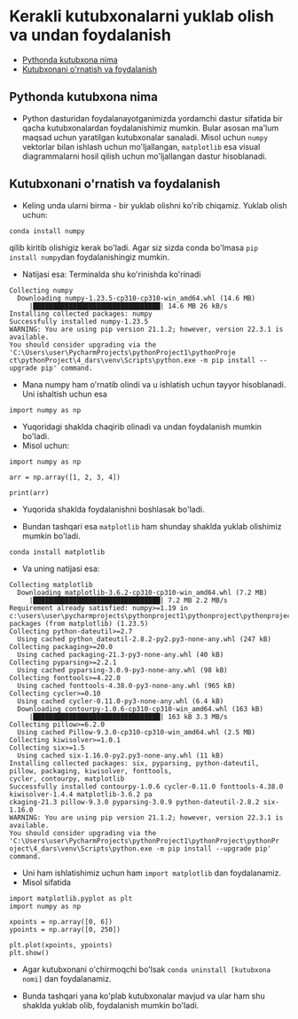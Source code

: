 # Kerakli kutubxonalarni yuklab olish va undan foydalanish

* [Pythonda kutubxona nima](#pythonda-kutubxona-nima)
* [Kutubxonani o'rnatish va foydalanish](#kutubxonani-o'rnatish-va-foydalanish)

## Pythonda kutubxona nima
* Python dasturidan foydalanayotganimizda yordamchi dastur sifatida bir qacha kutubxonalardan foydalanishimiz mumkin.
Bular asosan ma'lum maqsad uchun yaratilgan kutubxonalar sanaladi. Misol uchun `numpy` vektorlar bilan ishlash uchun mo'ljallangan, 
`matplotlib` esa visual diagrammalarni hosil qilish uchun mo'ljallangan dastur hisoblanadi.

## Kutubxonani o'rnatish va foydalanish
* Keling unda ularni birma - bir yuklab olishni ko'rib chiqamiz. Yuklab olish uchun:
```shell
conda install numpy 
```
qilib kiritib olishigiz kerak bo'ladi.
Agar siz sizda conda bo'lmasa `pip install numpy`dan foydalanishingiz mumkin.
* Natijasi esa: Terminalda shu ko'rinishda ko'rinadi
```shell
Collecting numpy
  Downloading numpy-1.23.5-cp310-cp310-win_amd64.whl (14.6 MB)
     |████████████████████████████████| 14.6 MB 26 kB/s
Installing collected packages: numpy
Successfully installed numpy-1.23.5
WARNING: You are using pip version 21.1.2; however, version 22.3.1 is available.
You should consider upgrading via the 'C:\Users\user\PycharmProjects\pythonProject1\pythonProje
ct\pythonProject\4_dars\venv\Scripts\python.exe -m pip install --upgrade pip' command.

```
* Mana numpy ham o'rnatib olindi va u ishlatish uchun tayyor hisoblanadi. Uni ishaltish uchun esa
```shell
import numpy as np
```
* Yuqoridagi shaklda chaqirib olinadi va undan foydalanish mumkin bo'ladi.
* Misol uchun:

```shell
import numpy as np

arr = np.array([1, 2, 3, 4])

print(arr)
```
* Yuqorida shaklda foydalanishni boshlasak bo'ladi.

* Bundan tashqari esa `matplotlib` ham shunday shaklda yuklab olishimiz mumkin bo'ladi.
```md
conda install matplotlib
```
* Va uning natijasi esa:
```shell
Collecting matplotlib 
  Downloading matplotlib-3.6.2-cp310-cp310-win_amd64.whl (7.2 MB) 
     |████████████████████████████████| 7.2 MB 2.2 MB/s
Requirement already satisfied: numpy>=1.19 in c:\users\user\pycharmprojects\pythonproject1\pythonproject\pythonproject\4_dars\venv\lib\site-packages (from matplotlib) (1.23.5) 
Collecting python-dateutil>=2.7 
  Using cached python_dateutil-2.8.2-py2.py3-none-any.whl (247 kB) 
Collecting packaging>=20.0 
  Using cached packaging-21.3-py3-none-any.whl (40 kB) 
Collecting pyparsing>=2.2.1 
  Using cached pyparsing-3.0.9-py3-none-any.whl (98 kB) 
Collecting fonttools>=4.22.0 
  Using cached fonttools-4.38.0-py3-none-any.whl (965 kB) 
Collecting cycler>=0.10 
  Using cached cycler-0.11.0-py3-none-any.whl (6.4 kB) 
  Downloading contourpy-1.0.6-cp310-cp310-win_amd64.whl (163 kB)
     |████████████████████████████████| 163 kB 3.3 MB/s
Collecting pillow>=6.2.0
  Using cached Pillow-9.3.0-cp310-cp310-win_amd64.whl (2.5 MB)
Collecting kiwisolver>=1.0.1
Collecting six>=1.5
  Using cached six-1.16.0-py2.py3-none-any.whl (11 kB)
Installing collected packages: six, pyparsing, python-dateutil, pillow, packaging, kiwisolver, fonttools, 
cycler, contourpy, matplotlib
Successfully installed contourpy-1.0.6 cycler-0.11.0 fonttools-4.38.0 kiwisolver-1.4.4 matplotlib-3.6.2 pa
ckaging-21.3 pillow-9.3.0 pyparsing-3.0.9 python-dateutil-2.8.2 six-1.16.0
WARNING: You are using pip version 21.1.2; however, version 22.3.1 is available.
You should consider upgrading via the 'C:\Users\user\PycharmProjects\pythonProject1\pythonProject\pythonPr
oject\4_dars\venv\Scripts\python.exe -m pip install --upgrade pip' command.
```
* Uni ham ishlatishimiz uchun ham `import matplotlib` dan foydalanamiz.
* Misol sifatida

```shell
import matplotlib.pyplot as plt
import numpy as np

xpoints = np.array([0, 6])
ypoints = np.array([0, 250])

plt.plot(xpoints, ypoints)
plt.show()
```
* Agar kutubxonani o'chirmoqchi bo'lsak `conda uninstall [kutubxona nomi]` dan foydalanamiz.


* Bunda tashqari yana ko'plab kutubxonalar mavjud va ular ham shu shaklda yuklab olib, foydalanish mumkin bo'ladi.





















